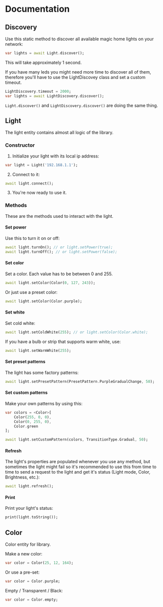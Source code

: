 # Documentation

## Discovery
Use this static method to discover all available magic home lights on your network:
```dart
var lights = await Light.discover();
```

This will take approximately 1 second.

If you have many leds you might need more time to discover all of them, therefore you'll have to use the LightDiscovey class and set a custom timeout.
```dart
LightDiscovery.timeout = 2000;
var lights = await LightDiscovery.discover();
```

`Light.discover()` and `LightDiscovery.discover()` are doing the same thing.

## Light
The light entity contains almost all logic of the library.

### Constructor
1. Initialize your light with its local ip address:
```dart
var light = Light('192.168.1.1');
```

2. Connect to it:
```dart
await light.connect();
```

3. You're now ready to use it.

### Methods
These are the methods used to interact with the light.

#### Set power
Use this to turn it on or off:
```dart
await light.turnOn(); // or light.setPower(true);
await light.turnOff(); // or light.setPower(false);
```

#### Set color
Set a color. Each value has to be between 0 and 255.
```dart
await light.setColor(Color(0, 127, 243));
```

Or just use a preset color:
```dart
await light.setColor(Color.purple);
```

#### Set white
Set cold white:
```dart
await light.setColdWhite(255); // or light.setColor(Color.white);
```

If you have a bulb or strip that supports warm white, use:
```dart
await light.setWarmWhite(255);
```

#### Set preset patterns
The light has some factory patterns:
```dart
await light.setPresetPattern(PresetPattern.PurpleGradualChange, 50);
```

#### Set custom patterns
Make your own patterns by using this:
```dart
var colors = <Color>[
    Color(255, 0, 0),
    Color(0, 255, 0),
    Color.green
];

await light.setCustomPattern(colors, TransitionType.Gradual, 50);
```

#### Refresh
The light's properties are populated whenever you use any method, but sometimes the light might fail so it's recommended to use this from time to time to send a request to the light and get it's status (Light mode, Color, Brightness, etc.):
```dart
await light.refresh();
```

#### Print
Print your light's status:
```dart
print(light.toString());
```

## Color
Color entity for library.

Make a new color:
```dart
var color = Color(25, 12, 164);
```

Or use a pre-set:
```dart
var color = Color.purple;
```

Empty / Transparent / Black:
```dart
var color = Color.empty;
```